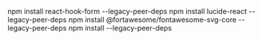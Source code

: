  npm install react-hook-form --legacy-peer-deps
 npm install lucide-react --legacy-peer-deps
 npm install @fortawesome/fontawesome-svg-core --legacy-peer-deps
 npm install --legacy-peer-deps
